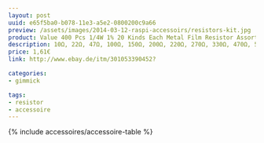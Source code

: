 ```yaml
---
layout: post
uuid: e65f5ba0-b078-11e3-a5e2-0800200c9a66
preview: /assets/images/2014-03-12-raspi-accessoirs/resistors-kit.jpg
product: Value 400 Pcs 1/4W 1% 20 Kinds Each Metal Film Resistor Assortment Kit Set JM
description: 10Ω, 22Ω, 47Ω, 100Ω, 150Ω, 200Ω, 220Ω, 270Ω, 330Ω, 470Ω, 510Ω, 680Ω, 1KΩ, 2KΩ, 2.2KΩ, 3.3KΩ, 4.7KΩ, 5.1KΩ, 6.8KΩ, 10KΩ, 20KΩ, 47KΩ, 51KΩ, 68KΩ, 100KΩ, 220KΩ, 300KΩ, 470KΩ, 680KΩ, 1M
price: 1,61€
link: http://www.ebay.de/itm/301053390452?

categories:
- gimmick

tags:
- resistor
- accessoire
---
```


{% include accessoires/accessoire-table %}
